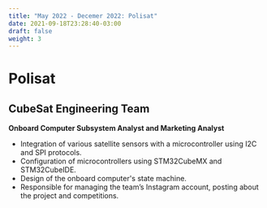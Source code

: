 ```yaml
---
title: "May 2022 - Decemer 2022: Polisat"
date: 2021-09-18T23:28:40-03:00
draft: false
weight: 3
---
```

# Polisat
## CubeSat Engineering Team

**Onboard Computer Subsystem Analyst and Marketing Analyst**

- Integration of various satellite sensors with a microcontroller using I2C and SPI protocols.
- Configuration of microcontrollers using STM32CubeMX and STM32CubeIDE.
- Design of the onboard computer's state machine.
- Responsible for managing the team’s Instagram account, posting about the project and competitions.
